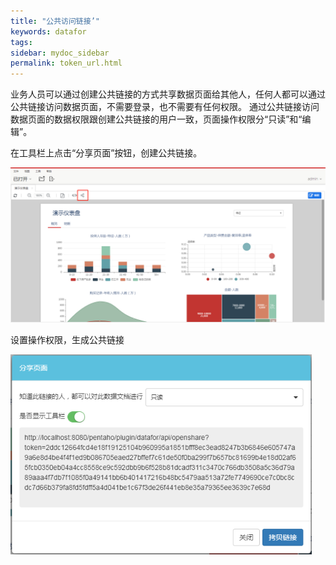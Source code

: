 ```yaml
---
title: "公共访问链接’"
keywords: datafor
tags:
sidebar: mydoc_sidebar
permalink: token_url.html
---
```


 业务人员可以通过创建公共链接的方式共享数据页面给其他人，任何人都可以通过公共链接访问数据页面，不需要登录，也不需要有任何权限。 通过公共链接访问数据页面的数据权限跟创建公共链接的用户一致，页面操作权限分“只读”和“编辑”。

在工具栏上点击“分享页面”按钮，创建公共链接。

![image-20191128161022914](../../../images/image-20191128161022914.png)

设置操作权限，生成公共链接

<img src="../../../images/image-20191128161124586.png" alt="image-20191128161124586" style="zoom:80%;" />